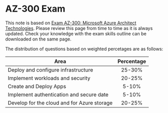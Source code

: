 # AZ-300 Exam
This note is based on [Exam AZ-300: Microsoft Azure Architect Technologies](https://docs.microsoft.com/en-us/learn/certifications/exams/az-300). Please review this page from time to time as it is always updated. Check your knowledge with the exam skills outline can be downloaded on the same page.

The distribution of questions based on weighted percetages are as follows:

| Area                                        | Percentage    |
| ------------------------------------------- |:-------------:|
| Deploy and configure infrastructure         | 25-30%        |
| Implement workloads and security            | 20-25%        |
| Create and Deploy Apps                      | 5-10%         |
| Implement authentication and secure date    |  5-10%        |
| Develop for the cloud and for Azure storage | 20-25%        |
